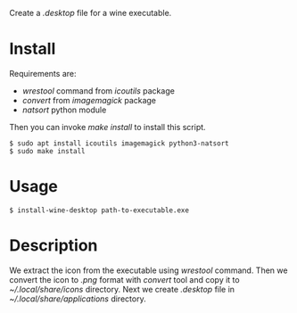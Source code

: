 Create a *.desktop* file for a wine executable.

# Install

Requirements are:

- *wrestool* command from *icoutils* package
- *convert* from *imagemagick* package
- *natsort* python module

Then you can invoke *make install* to install this script.

    $ sudo apt install icoutils imagemagick python3-natsort
    $ sudo make install

# Usage

    $ install-wine-desktop path-to-executable.exe
    
# Description

We extract the icon from the executable using *wrestool* command.
Then we convert the icon to *.png* format with *convert* tool and
copy it to *~/.local/share/icons* directory.
Next we create *.desktop* file in *~/.local/share/applications* directory.
